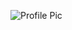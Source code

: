 ![Profile Pic](https://github.com/govindaghr/govindaghr.github.io/blob/main/assets/img/githubPortfolio.jpg?raw=true)
